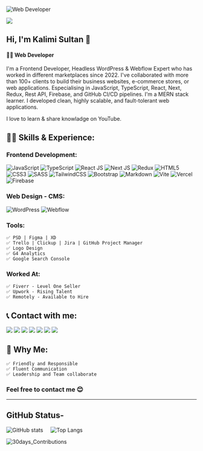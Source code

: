 ![Web Developer ](https://pbs.twimg.com/profile_banners/1510355286384541697/1747604103/1500x500)

![](https://komarev.com/ghpvc/?username=codersultan&color=green)  

## Hi, I'm Kalimi Sultan 👋
#### 👨‍💻 Web Developer 

I'm a Frontend Developer, Headless WordPress & Webflow Expert who has worked in different marketplaces since 2022. I've collaborated with more than 100+ clients to build their business websites, e-commerce stores, or web applications. Especialising in JavaScript, TypeScript, React, Next, Redux, Rest API, Firebase, and GitHub CI/CD pipelines. I'm a MERN stack learner. I developed clean, highly scalable, and fault-tolerant web applications.

I love to learn & share knowladge on YouTube.

## 👨‍🎓 Skills & Experience:
### Frontend Development:
![JavaScript](https://img.shields.io/badge/Javascript-F0DB4F?style=for-the-badge&labelColor=151b23&logo=javascript&logoColor=F0DB4F)
![TypeScript](https://img.shields.io/badge/Typescript-007acc?style=for-the-badge&labelColor=151b23&logo=typescript&logoColor=007acc)
![React JS](https://img.shields.io/badge/-React-61DBFB?style=for-the-badge&labelColor=black&logo=react&logoColor=61DBFB)
![Next JS](https://img.shields.io/badge/next.js-000000?style=for-the-badge&logo=nextdotjs&logoColor=white)
![Redux](https://img.shields.io/badge/Redux-593D88?style=for-the-badge&logo=redux&logoColor=white)
![HTML5](https://img.shields.io/badge/html5-%23E34F26.svg?style=for-the-badge&logo=html5&logoColor=white)
![CSS3](https://img.shields.io/badge/css3-%231572B6.svg?style=for-the-badge&logo=css3&logoColor=white)
![SASS](https://img.shields.io/badge/SASS-hotpink.svg?style=for-the-badge&logo=SASS&logoColor=white)
![TailwindCSS](https://img.shields.io/badge/Tailwind_CSS-092749?style=for-the-badge&logo=tailwindcss&logoColor=06B6D4&labelColor=000000)
![Bootstrap](https://img.shields.io/badge/Bootstrap-563D7C?style=for-the-badge&logo=bootstrap&logoColor=white)
![Markdown](https://img.shields.io/badge/markdown-%23000000.svg?style=for-the-badge&logo=markdown&logoColor=white)
![Vite](https://img.shields.io/badge/vite-a455ff.svg?style=for-the-badge&logo=vite&logoColor=white)
![Vercel](https://img.shields.io/badge/vercel-%23000000.svg?style=for-the-badge&logo=vercel&logoColor=white)
![Firebase](https://img.shields.io/badge/firebase-a08021?style=for-the-badge&logo=firebase&logoColor=ffcd34)

### Web Design - CMS:
![WordPress](https://img.shields.io/badge/WordPress-%23117AC9.svg?style=for-the-badge&logo=WordPress&logoColor=white)
![Webflow](https://img.shields.io/badge/webflow-%23146EF5.svg?style=for-the-badge&logo=webflow&logoColor=white)

### Tools:
    ✅ PSD | Figma | XD  
    ✅ Trello | Clickup | Jira | GitHub Project Manager
    ✅ Logo Design
    ✅ G4 Analytics
    ✅ Google Search Console

### Worked At:
    ✅ Fiverr - Level One Seller
    ✅ Upwork - Rising Talent
    ✅ Remotely - Available to Hire 
    
<!-- [![Top Langs](https://github-readme-stats.vercel.app/api/top-langs/?username=anuraghazra&layout=compact)](https://github.com/anuraghazra/github-readme-stats) -->
    
## 📞 Contact with me:

<div> 
    <a href="https://www.linkedin.com/in/codersultan/" target="_blank"><img src="https://img.shields.io/badge/-LinkedIn-%230077B5?style=for-the-badge&logo=linkedin&logoColor=white" target="_blank"></a>
   <a href = "https://wa.me/01750008535"><img src="https://img.shields.io/badge/WhatsApp-25D366?style=for-the-badge&logo=whatsapp&logoColor=white" target="_blank"></a>
   <a href = "mailto:codersultan@gmail.com"><img src="https://img.shields.io/badge/-Gmail-%23333?style=for-the-badge&logo=gmail&logoColor=white" target="_blank"></a>  
    <a href="https://twitter.com/kalimi_sultan" target="_blank"><img src="https://img.shields.io/badge/X-%23000000.svg?style=for-the-badge&logo=X&logoColor=white" target="_blank"></a>
   <a href="https://www.facebook.com/codersultan" target="_blank"><img src="https://img.shields.io/badge/Facebook-%231877F2.svg?style=for-the-badge&logo=Facebook&logoColor=white" target="_blank"></a>
   <a href="https://www.instagram.com/codersultan" target="_blank"><img src="https://img.shields.io/badge/Instagram-%23E4405F.svg?style=for-the-badge&logo=Instagram&logoColor=white" target="_blank"></a>
   <a href="https://www.youtube.com/@codersultan" target="_blank"><img src="https://img.shields.io/badge/YouTube-FF0000?style=for-the-badge&logo=youtube&logoColor=white" target="_blank"></a>  
</div>

## 👦 Why Me:
    ✅ Friendly and Responsible
    ✅ Fluent Communication  
    ✅ Leadership and Team collaborate

### Feel free to contact me 😊

<hr/>

## GitHub Status-

![GitHub stats](https://github-readme-stats.vercel.app/api?username=codersultan&show_icons=true&theme=radical) $~~~$ ![Top Langs](https://github-readme-stats.vercel.app/api/top-langs/?username=codersultan&layout=compact&theme=radical) 

![30days_Contributions](https://github-readme-activity-graph.vercel.app/graph?username=codersultan&custom_title=Kalimi's%20GitHub%20Activity%20Graph&bg_color=0D1117&color=7F3FBF&line=7F3FBF&point=7F3FBF&area_color=FFFFFF&title_color=FFFFFF&area=true)




